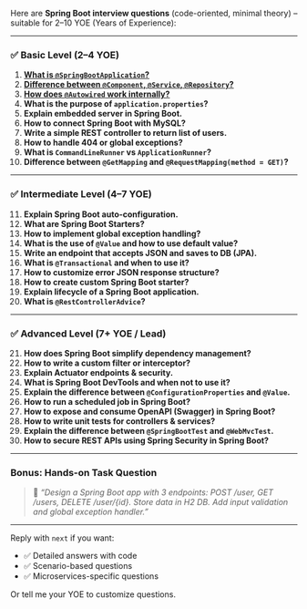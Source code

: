 Here are **Spring Boot interview questions** (code-oriented, minimal theory) – suitable for 2–10 YOE (Years of Experience):

---

### ✅ **Basic Level (2–4 YOE)**

1. [**What is `@SpringBootApplication`?**](./java/spring-boot-configuration.md)
3. [**Difference between `@Component`, `@Service`, `@Repository`?**](./java/component-service-repository.md)
4. [**How does `@Autowired` work internally?**](./java/autowired-internal-work.md)
5. **What is the purpose of `application.properties`?**
6. **Explain embedded server in Spring Boot.**
7. **How to connect Spring Boot with MySQL?**
8. **Write a simple REST controller to return list of users.**
9. **How to handle 404 or global exceptions?**
10. **What is `CommandLineRunner` vs `ApplicationRunner`?**
11. **Difference between `@GetMapping` and `@RequestMapping(method = GET)`?**

---

### ✅ **Intermediate Level (4–7 YOE)**

11. **Explain Spring Boot auto-configuration.**
12. **What are Spring Boot Starters?**
13. **How to implement global exception handling?**
14. **What is the use of `@Value` and how to use default value?**
15. **Write an endpoint that accepts JSON and saves to DB (JPA).**
16. **What is `@Transactional` and when to use it?**
17. **How to customize error JSON response structure?**
18. **How to create custom Spring Boot starter?**
19. **Explain lifecycle of a Spring Boot application.**
20. **What is `@RestControllerAdvice`?**

---

### ✅ **Advanced Level (7+ YOE / Lead)**

21. **How does Spring Boot simplify dependency management?**
22. **How to write a custom filter or interceptor?**
23. **Explain Actuator endpoints & security.**
24. **What is Spring Boot DevTools and when not to use it?**
25. **Explain the difference between `@ConfigurationProperties` and `@Value`.**
26. **How to run a scheduled job in Spring Boot?**
27. **How to expose and consume OpenAPI (Swagger) in Spring Boot?**
28. **How to write unit tests for controllers & services?**
29. **Explain the difference between `@SpringBootTest` and `@WebMvcTest`.**
30. **How to secure REST APIs using Spring Security in Spring Boot?**

---

### Bonus: Hands-on Task Question

> 🔸 *“Design a Spring Boot app with 3 endpoints: POST /user, GET /users, DELETE /user/{id}. Store data in H2 DB. Add input validation and global exception handler.”*

---

Reply with `next` if you want:

* ✅ Detailed answers with code
* ✅ Scenario-based questions
* ✅ Microservices-specific questions

Or tell me your YOE to customize questions.
